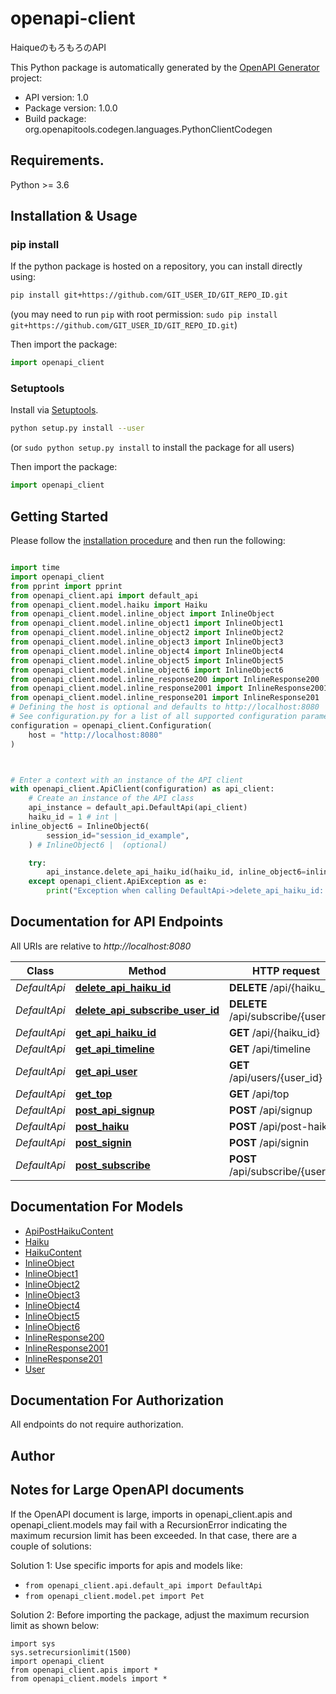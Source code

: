 # openapi-client
HaiqueのもろもろのAPI

This Python package is automatically generated by the [OpenAPI Generator](https://openapi-generator.tech) project:

- API version: 1.0
- Package version: 1.0.0
- Build package: org.openapitools.codegen.languages.PythonClientCodegen

## Requirements.

Python >= 3.6

## Installation & Usage
### pip install

If the python package is hosted on a repository, you can install directly using:

```sh
pip install git+https://github.com/GIT_USER_ID/GIT_REPO_ID.git
```
(you may need to run `pip` with root permission: `sudo pip install git+https://github.com/GIT_USER_ID/GIT_REPO_ID.git`)

Then import the package:
```python
import openapi_client
```

### Setuptools

Install via [Setuptools](http://pypi.python.org/pypi/setuptools).

```sh
python setup.py install --user
```
(or `sudo python setup.py install` to install the package for all users)

Then import the package:
```python
import openapi_client
```

## Getting Started

Please follow the [installation procedure](#installation--usage) and then run the following:

```python

import time
import openapi_client
from pprint import pprint
from openapi_client.api import default_api
from openapi_client.model.haiku import Haiku
from openapi_client.model.inline_object import InlineObject
from openapi_client.model.inline_object1 import InlineObject1
from openapi_client.model.inline_object2 import InlineObject2
from openapi_client.model.inline_object3 import InlineObject3
from openapi_client.model.inline_object4 import InlineObject4
from openapi_client.model.inline_object5 import InlineObject5
from openapi_client.model.inline_object6 import InlineObject6
from openapi_client.model.inline_response200 import InlineResponse200
from openapi_client.model.inline_response2001 import InlineResponse2001
from openapi_client.model.inline_response201 import InlineResponse201
# Defining the host is optional and defaults to http://localhost:8080
# See configuration.py for a list of all supported configuration parameters.
configuration = openapi_client.Configuration(
    host = "http://localhost:8080"
)



# Enter a context with an instance of the API client
with openapi_client.ApiClient(configuration) as api_client:
    # Create an instance of the API class
    api_instance = default_api.DefaultApi(api_client)
    haiku_id = 1 # int | 
inline_object6 = InlineObject6(
        session_id="session_id_example",
    ) # InlineObject6 |  (optional)

    try:
        api_instance.delete_api_haiku_id(haiku_id, inline_object6=inline_object6)
    except openapi_client.ApiException as e:
        print("Exception when calling DefaultApi->delete_api_haiku_id: %s\n" % e)
```

## Documentation for API Endpoints

All URIs are relative to *http://localhost:8080*

Class | Method | HTTP request | Description
------------ | ------------- | ------------- | -------------
*DefaultApi* | [**delete_api_haiku_id**](docs/DefaultApi.md#delete_api_haiku_id) | **DELETE** /api/{haiku_id} | 
*DefaultApi* | [**delete_api_subscribe_user_id**](docs/DefaultApi.md#delete_api_subscribe_user_id) | **DELETE** /api/subscribe/{user_id} | 
*DefaultApi* | [**get_api_haiku_id**](docs/DefaultApi.md#get_api_haiku_id) | **GET** /api/{haiku_id} | get_haiku
*DefaultApi* | [**get_api_timeline**](docs/DefaultApi.md#get_api_timeline) | **GET** /api/timeline | timeline
*DefaultApi* | [**get_api_user**](docs/DefaultApi.md#get_api_user) | **GET** /api/users/{user_id} | user_info
*DefaultApi* | [**get_top**](docs/DefaultApi.md#get_top) | **GET** /api/top | top
*DefaultApi* | [**post_api_signup**](docs/DefaultApi.md#post_api_signup) | **POST** /api/signup | 
*DefaultApi* | [**post_haiku**](docs/DefaultApi.md#post_haiku) | **POST** /api/post-haiku | 
*DefaultApi* | [**post_signin**](docs/DefaultApi.md#post_signin) | **POST** /api/signin | 
*DefaultApi* | [**post_subscribe**](docs/DefaultApi.md#post_subscribe) | **POST** /api/subscribe/{user_id} | 


## Documentation For Models

 - [ApiPostHaikuContent](docs/ApiPostHaikuContent.md)
 - [Haiku](docs/Haiku.md)
 - [HaikuContent](docs/HaikuContent.md)
 - [InlineObject](docs/InlineObject.md)
 - [InlineObject1](docs/InlineObject1.md)
 - [InlineObject2](docs/InlineObject2.md)
 - [InlineObject3](docs/InlineObject3.md)
 - [InlineObject4](docs/InlineObject4.md)
 - [InlineObject5](docs/InlineObject5.md)
 - [InlineObject6](docs/InlineObject6.md)
 - [InlineResponse200](docs/InlineResponse200.md)
 - [InlineResponse2001](docs/InlineResponse2001.md)
 - [InlineResponse201](docs/InlineResponse201.md)
 - [User](docs/User.md)


## Documentation For Authorization

 All endpoints do not require authorization.

## Author




## Notes for Large OpenAPI documents
If the OpenAPI document is large, imports in openapi_client.apis and openapi_client.models may fail with a
RecursionError indicating the maximum recursion limit has been exceeded. In that case, there are a couple of solutions:

Solution 1:
Use specific imports for apis and models like:
- `from openapi_client.api.default_api import DefaultApi`
- `from openapi_client.model.pet import Pet`

Solution 2:
Before importing the package, adjust the maximum recursion limit as shown below:
```
import sys
sys.setrecursionlimit(1500)
import openapi_client
from openapi_client.apis import *
from openapi_client.models import *
```

